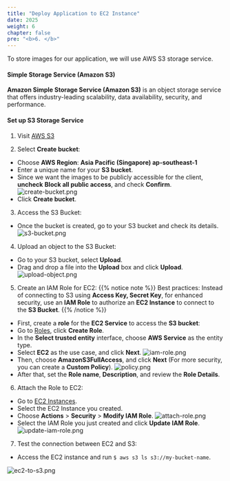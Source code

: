 ```yaml
---
title: "Deploy Application to EC2 Instance"
date: 2025
weight: 6
chapter: false
pre: "<b>6. </b>"
---
```


To store images for our application, we will use AWS S3 storage service.

#### Simple Storage Service (Amazon S3)

**Amazon Simple Storage Service (Amazon S3)** is an object storage service that offers industry-leading scalability,
data availability, security, and performance.

#### Set up S3 Storage Service

1. Visit [AWS S3](https://ap-southeast-1.console.aws.amazon.com/s3/home?region=ap-southeast-1#)

2. Select **Create bucket**:

- Choose **AWS Region**: **Asia Pacific (Singapore) ap-southeast-1**
- Enter a unique name for your **S3 bucket**.
- Since we want the images to be publicly accessible for the client, **uncheck** **Block all public access**, and check
**Confirm**.
![create-bucket.png](/images/6-create-s3-instance/create-bucket.png)
- Click **Create bucket**.

3. Access the S3 Bucket:

- Once the bucket is created, go to your S3 bucket and check its details.
![s3-bucket.png](/images/6-create-s3-instance/s3-bucket.png)

4. Upload an object to the S3 Bucket:

- Go to your S3 bucket, select **Upload**.
- Drag and drop a file into the **Upload** box and click **Upload**.
![upload-object.png](/images/6-create-s3-instance/upload-object.png)

5. Create an IAM Role for EC2:
{{% notice note %}}
Best practices: Instead of connecting to S3 using **Access Key, Secret Key**, for enhanced security, use an **IAM Role**
to authorize an **EC2 Instance** to connect to the **S3 Bucket**.
{{% /notice %}}

- First, create a **role** for the **EC2 Service** to access the **S3 bucket**:
- Go to [Roles](https://us-east-1.console.aws.amazon.com/iam/home?region=us-east-1#/roles), click **Create Role**.
- In the **Select trusted entity** interface, choose **AWS Service** as the entity type.
- Select **EC2** as the use case, and click **Next**.
![iam-role.png](/images/6-create-s3-instance/iam-role.png)
- Then, choose **AmazonS3FullAccess**, and click **Next** (For more security, you can create a **Custom Policy**).
![policy.png](/images/6-create-s3-instance/policy.png)
- After that, set the **Role name**, **Description**, and review the **Role Details**.

6. Attach the Role to EC2:

- Go to [EC2 Instances](https://ap-southeast-1.console.aws.amazon.com/ec2/home?region=ap-southeast-1#Instances:).
- Select the EC2 Instance you created.
- Choose **Actions** > **Security** > **Modify IAM Role**.
![attach-role.png](/images/6-create-s3-instance/attach-role.png)
- Select the IAM Role you just created and click **Update IAM Role**.
![update-iam-role.png](/images/6-create-s3-instance/update-iam-role.png)

7. Test the connection between EC2 and S3:

- Access the EC2 instance and run `$ aws s3 ls s3://my-bucket-name`.

![ec2-to-s3.png](/images/6-create-s3-instance/ec2-to-s3.png)